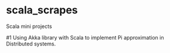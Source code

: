 # scala_scrapes
Scala mini projects

#1 Using Akka library with Scala to implement Pi approximation in Distributed systems.
